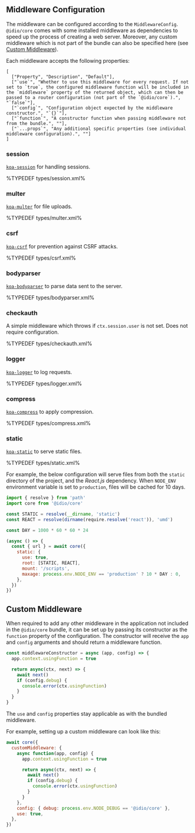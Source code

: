## Middleware Configuration

The middleware can be configured according to the `MiddlewareConfig`. `@idio/core` comes with some installed middleware as dependencies to speed up the process of creating a web server. Moreover, any custom middleware which is not part of the bundle can also be specified here (see [Custom Middleware](#custom-middleware)).

Each middleware accepts the following properties:

```table
[
  ["Property", "Description", "Default"],
  ["`use`", "Whether to use this middleware for every request. If not set to `true`, the configured middleware function will be included in the `middleware` property of the returned object, which can then be passed to a router configuration (not part of the `@idio/core`).", "`false`"],
  ["`config`", "Configuration object expected by the middleware constructor.", "`{}`"],
  ["`function`", "A constructor function when passing middleware not from the bundle.", ""],
  ["`...props`", "Any additional specific properties (see individual middleware configuration).", ""]
]
```

### session

[`koa-session`](https://github.com/koajs/session) for handling sessions.

%TYPEDEF types/session.xml%

<!-- ```table
[
  ["Property", "Description", "Default", "Required"],
  ["`use`", "A set of keys to be installed in `app.keys.`", "-", "_true_"],
  ["`keys`", "A set of keys to be installed in `app.keys.`", "-", "_true_"],
  ["`config`", "`koa-session` configuration.", "`{}`", ""]
]
``` -->

<!-- %TYPEDEF types/middleware.xml SessionConfig% -->

### multer

[`koa-multer`](https://github.com/koa-modules/multer) for file uploads.

%TYPEDEF types/multer.xml%

<!-- ```table
[
  ["Property", "Description", "Default", "Required"],
  ["`config.dest`", "An upload directory which will be created on start.", "-", "_true_"],
  ["`config`", "`koa-multer` configuration.", "`{}`", ""]
]
``` -->


### csrf

[`koa-csrf`](https://github.com/koajs/csrf) for prevention against CSRF attacks.

%TYPEDEF types/csrf.xml%

<!-- ```table
[
  ["Property", "Description", "Default", "Required"],
  ["`config`", "`koa-csrf` configuration.", "`{}`", ""]
]
``` -->

### bodyparser

[`koa-bodyparser`](https://github.com/koajs/body-parser) to parse data sent to the server.

<!-- ```table
[
  ["Property", "Description", "Default", "Required"],
  ["`config`", "`koa-bodyparser` configuration.", "`{}`", ""]
]
``` -->

%TYPEDEF types/bodyparser.xml%

### checkauth

A simple middleware which throws if `ctx.session.user` is not set. Does not require configuration.

%TYPEDEF types/checkauth.xml%

### logger

[`koa-logger`](https://github.com/koajs/logger) to log requests.

<!-- ```table
[
  ["Property", "Description", "Default", "Required"],
  ["`config`", "`koa-logger` configuration.", "`{}`", ""]
]
``` -->

%TYPEDEF types/logger.xml%

### compress

[`koa-compress`](https://github.com/koajs/compress) to apply compression.

<!-- ```table
[
  ["Property", "Description", "Default", "Required"],
  ["`threshold`", "Minimum response size in bytes to compress.", "`1024`", ""],
  ["`config`", "`koa-compress` configuration.", "`{}`", ""]
]
``` -->

%TYPEDEF types/compress.xml%

### static

[`koa-static`](https://github.com/koajs/static) to serve static files.

<!-- ```table
[
  ["Property", "Description", "Default", "Required"],
  ["`root`", "Root directory as a string or directories as an array of strings. For example, `'static'` or `['static', 'files']`.", "", "_true_"],
  ["`mount`", "Path from which files will be served.", "`/`", ""],
  ["`maxage`", "Controls caching time.", "`0`", ""],
  ["`config`", "`koa-static` configuration.", "`{}`", ""]
]
``` -->

%TYPEDEF types/static.xml%

For example, the below configuration will serve files from both the `static` directory of the project, and the _React.js_ dependency. When `NODE_ENV` environment variable is set to `production`, files will be cached for 10 days.

```js
import { resolve } from 'path'
import core from '@idio/core'

const STATIC = resolve(__dirname, 'static')
const REACT = resolve(dirname(require.resolve('react')), 'umd')

const DAY = 1000 * 60 * 60 * 24

(async () => {
  const { url } = await core({
    static: {
      use: true,
      root: [STATIC, REACT],
      mount: '/scripts',
      maxage: process.env.NODE_ENV == 'production' ? 10 * DAY : 0,
    },
  })
})
```

## Custom Middleware

When required to add any other middleware in the application not included in the `@idio/core` bundle, it can be set up by passing its constructor as the `function` property of the configuration. The constructor will receive the `app` and `config` arguments and should return a middleware function.

```js
const middlewareConstructor = async (app, config) => {
  app.context.usingFunction = true

  return async(ctx, next) => {
    await next()
    if (config.debug) {
      console.error(ctx.usingFunction)
    }
  }
}
```

The `use` and `config` properties stay applicable as with the bundled middleware.

For example, setting up a custom middleware can look like this:

```js
await core({
  customMiddleware: {
    async function(app, config) {
      app.context.usingFunction = true

      return async(ctx, next) => {
        await next()
        if (config.debug) {
          console.error(ctx.usingFunction)
        }
      }
    },
    config: { debug: process.env.NODE_DEBUG == '@idio/core' },
    use: true,
  },
})
```